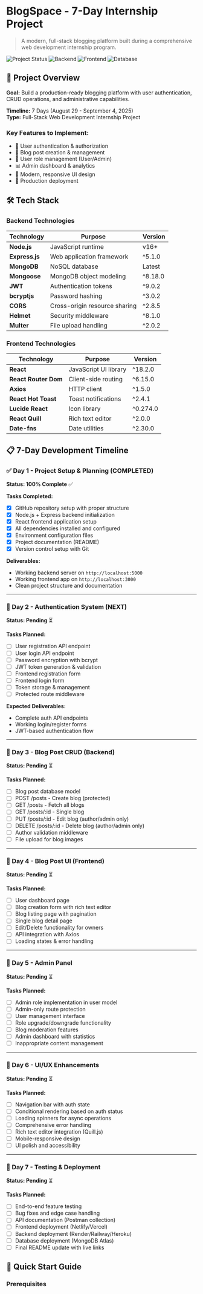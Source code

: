 # BlogSpace - 7-Day Internship Project

> A modern, full-stack blogging platform built during a comprehensive web development internship program.

![Project Status](https://img.shields.io/badge/Day%201-Complete-brightgreen)
![Backend](https://img.shields.io/badge/Backend-Node.js%20%2B%20Express-blue)
![Frontend](https://img.shields.io/badge/Frontend-React-cyan)
![Database](https://img.shields.io/badge/Database-MongoDB-green)

## 🎯 Project Overview

**Goal:** Build a production-ready blogging platform with user authentication, CRUD operations, and administrative capabilities.

**Timeline:** 7 Days (August 29 - September 4, 2025)  
**Type:** Full-Stack Web Development Internship Project

### Key Features to Implement:
- 🔐 User authentication & authorization
- 📝 Blog post creation & management
- 👥 User role management (User/Admin)
- 📊 Admin dashboard & analytics
- 🎨 Modern, responsive UI design
- 🚀 Production deployment

## 🛠️ Tech Stack

### Backend Technologies
| Technology | Purpose | Version |
|------------|---------|---------|
| **Node.js** | JavaScript runtime | v16+ |
| **Express.js** | Web application framework | ^5.1.0 |
| **MongoDB** | NoSQL database | Latest |
| **Mongoose** | MongoDB object modeling | ^8.18.0 |
| **JWT** | Authentication tokens | ^9.0.2 |
| **bcryptjs** | Password hashing | ^3.0.2 |
| **CORS** | Cross-origin resource sharing | ^2.8.5 |
| **Helmet** | Security middleware | ^8.1.0 |
| **Multer** | File upload handling | ^2.0.2 |

### Frontend Technologies
| Technology | Purpose | Version |
|------------|---------|---------|
| **React** | JavaScript UI library | ^18.2.0 |
| **React Router Dom** | Client-side routing | ^6.15.0 |
| **Axios** | HTTP client | ^1.5.0 |
| **React Hot Toast** | Toast notifications | ^2.4.1 |
| **Lucide React** | Icon library | ^0.274.0 |
| **React Quill** | Rich text editor | ^2.0.0 |
| **Date-fns** | Date utilities | ^2.30.0 |

## 📋 7-Day Development Timeline

### ✅ Day 1 - Project Setup & Planning (COMPLETED)
**Status: 100% Complete** ✅

**Tasks Completed:**
- [x] GitHub repository setup with proper structure
- [x] Node.js + Express backend initialization
- [x] React frontend application setup
- [x] All dependencies installed and configured
- [x] Environment configuration files
- [x] Project documentation (README)
- [x] Version control setup with Git

**Deliverables:**
- Working backend server on `http://localhost:5000`
- Working frontend app on `http://localhost:3000`
- Clean project structure and documentation

---

### 🔄 Day 2 - Authentication System (NEXT)
**Status: Pending** ⏳

**Tasks Planned:**
- [ ] User registration API endpoint
- [ ] User login API endpoint
- [ ] Password encryption with bcrypt
- [ ] JWT token generation & validation
- [ ] Frontend registration form
- [ ] Frontend login form
- [ ] Token storage & management
- [ ] Protected route middleware

**Expected Deliverables:**
- Complete auth API endpoints
- Working login/register forms
- JWT-based authentication flow

---

### 🔄 Day 3 - Blog Post CRUD (Backend)
**Status: Pending** ⏳

**Tasks Planned:**
- [ ] Blog post database model
- [ ] POST /posts - Create blog (protected)
- [ ] GET /posts - Fetch all blogs
- [ ] GET /posts/:id - Single blog
- [ ] PUT /posts/:id - Edit blog (author/admin only)
- [ ] DELETE /posts/:id - Delete blog (author/admin only)
- [ ] Author validation middleware
- [ ] File upload for blog images

---

### 🔄 Day 4 - Blog Post UI (Frontend)
**Status: Pending** ⏳

**Tasks Planned:**
- [ ] User dashboard page
- [ ] Blog creation form with rich text editor
- [ ] Blog listing page with pagination
- [ ] Single blog detail page
- [ ] Edit/Delete functionality for owners
- [ ] API integration with Axios
- [ ] Loading states & error handling

---

### 🔄 Day 5 - Admin Panel
**Status: Pending** ⏳

**Tasks Planned:**
- [ ] Admin role implementation in user model
- [ ] Admin-only route protection
- [ ] User management interface
- [ ] Role upgrade/downgrade functionality
- [ ] Blog moderation features
- [ ] Admin dashboard with statistics
- [ ] Inappropriate content management

---

### 🔄 Day 6 - UI/UX Enhancements
**Status: Pending** ⏳

**Tasks Planned:**
- [ ] Navigation bar with auth state
- [ ] Conditional rendering based on auth status
- [ ] Loading spinners for async operations
- [ ] Comprehensive error handling
- [ ] Rich text editor integration (Quill.js)
- [ ] Mobile-responsive design
- [ ] UI polish and accessibility

---

### 🔄 Day 7 - Testing & Deployment
**Status: Pending** ⏳

**Tasks Planned:**
- [ ] End-to-end feature testing
- [ ] Bug fixes and edge case handling
- [ ] API documentation (Postman collection)
- [ ] Frontend deployment (Netlify/Vercel)
- [ ] Backend deployment (Render/Railway/Heroku)
- [ ] Database deployment (MongoDB Atlas)
- [ ] Final README update with live links

## 🚀 Quick Start Guide

### Prerequisites
